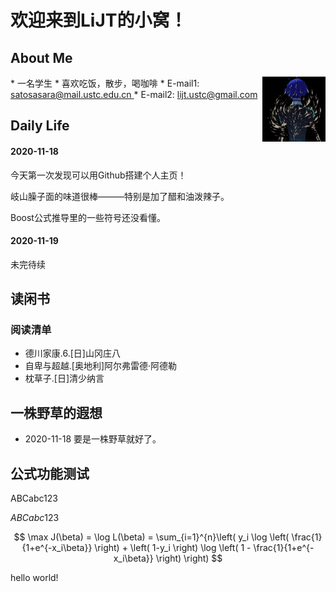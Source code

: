 <head>
    <script src="https://cdn.mathjax.org/mathjax/latest/MathJax.js?config=TeX-AMS-MML_HTMLorMML" type="text/javascript"></script>
    <script type="text/x-mathjax-config">
        MathJax.Hub.Config({
            tex2jax: {
            skipTags: ['script', 'noscript', 'style', 'textarea', 'pre'],
            inlineMath: [['$','$']]
            }
        });
    </script>
</head>

# 欢迎来到LiJT的小窝！

## About Me
<img align="right" src="./title.jpg" width="20%">
* 一名学生
* 喜欢吃饭，散步，喝咖啡
* E-mail1: <a href="mailto:satosasara@mail.ustc.edu.cn"> satosasara@mail.ustc.edu.cn </a>
* E-mail2: <a href="mailto:lijt.ustc@gmail.com"> lijt.ustc@gmail.com </a>


## Daily Life
#### 2020-11-18
今天第一次发现可以用Github搭建个人主页！

岐山臊子面的味道很棒———特别是加了醋和油泼辣子。

Boost公式推导里的一些符号还没看懂。

#### 2020-11-19
未完待续


## 读闲书
### 阅读清单
* 德川家康.6.[日]山冈庄八
* 自卑与超越.[奥地利]阿尔弗雷德·阿德勒
* 枕草子.[日]清少纳言


## 一株野草的遐想
* 2020-11-18 要是一株野草就好了。

## 公式功能测试
ABCabc123

$ABCabc123$

$$
\max J(\beta) = \log L(\beta) = \sum_{i=1}^{n}\left( y_i \log \left( \frac{1}{1+e^{-x_i\beta}} \right) + \left( 1-y_i \right) \log \left( 1 - \frac{1}{1+e^{-x_i\beta}} \right) \right)
$$

hello world!

